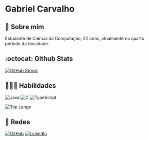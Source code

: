 # Gabriel Carvalho

## 🚀 Sobre mim 

Estudante de Ciência da Computação, 22 anos, atualmente no quarto período da faculdade.

## :octocat: Github Stats 	

[![GitHub Streak](https://streak-stats.demolab.com/?user=GabrielQuinteiro&theme=windows-dark&background=000&border=30A3DC&dates=FFF)](https://git.io/streak-stats)

## 👨🏻‍💻 Habilidades

![Java](https://img.shields.io/badge/Java-000?style=for-the-badge&logo=java)
![C](https://img.shields.io/badge/C-000?style=for-the-badge&logo=c)
![TypeScript](https://img.shields.io/badge/TypeScript-000?style=for-the-badge&logo=typescript)


![Top Langs](https://github-readme-stats-git-masterrstaa-rickstaa.vercel.app/api/top-langs/?username=GabrielQuinteiro&layout=compact&bg_color=000&border_color=30A3DC&title_color=#00A4EFtext_color=FFF)

## 📲 Redes 

[![GitHub](https://img.shields.io/badge/GitHub-000?style=for-the-badge&logo=github&logoColor=white)](https://github.com/GabrielQuinteiro)
[![LinkedIn](https://img.shields.io/badge/LinkedIn-000?style=for-the-badge&logo=linkedin&logoColor=0E76A8)](https://www.linkedin.com/in/gabrielqcarvalho/)